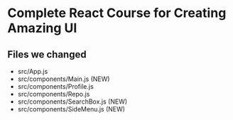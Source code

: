 # Complete React Course for Creating Amazing UI

## Files we changed
- src/App.js
- src/components/Main.js (NEW)
- src/components/Profile.js
- src/components/Repo.js
- src/components/SearchBox.js (NEW)
- src/components/SideMenu.js (NEW)
